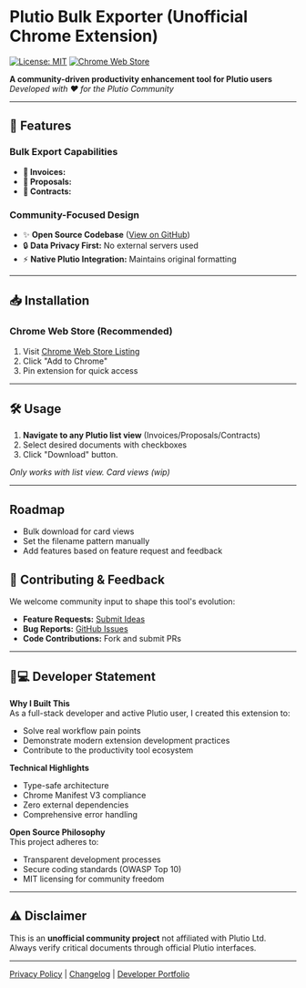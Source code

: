 # Plutio Bulk Exporter (Unofficial Chrome Extension)

[![License: MIT](https://img.shields.io/badge/License-MIT-blue.svg)](https://opensource.org/licenses/MIT)
[![Chrome Web Store](https://img.shields.io/chrome-web-store/v/ADD_EXTENSION_ID_HERE)](https://chrome.google.com/webstore/detail/ADD_EXTENSION_ID_HERE)

**A community-driven productivity enhancement tool for Plutio users**  
*Developed with ❤️ for the Plutio Community*

---

## 🚀 Features

### Bulk Export Capabilities
- **📑 Invoices:** 
- **📝 Proposals:**
- **📄 Contracts:**

### Community-Focused Design
- ✨ **Open Source Codebase** ([View on GitHub](https://github.com/mewben/plutio-chrome-extension-unofficial))
- 🔒 **Data Privacy First:** No external servers used
- ⚡ **Native Plutio Integration:** Maintains original formatting

---

## 📥 Installation

### Chrome Web Store (Recommended)
1. Visit [Chrome Web Store Listing](YOUR_STORE_LINK)
2. Click "Add to Chrome"
3. Pin extension for quick access

---

## 🛠 Usage

1. **Navigate to any Plutio list view** (Invoices/Proposals/Contracts)
2. Select desired documents with checkboxes
3. Click "Download" button.

*Only works with list view. Card views (wip)*

---

## Roadmap
- Bulk download for card views
- Set the filename pattern manually
- Add features based on feature request and feedback

## 🤝 Contributing & Feedback

We welcome community input to shape this tool's evolution:

- **Feature Requests:** [Submit Ideas](https://tally.so/r/wzG1a8)
- **Bug Reports:** [GitHub Issues](https://github.com/mewben/plutio-chrome-extension-unofficial/issues)
- **Code Contributions:** Fork and submit PRs

---

## 🧑💻 Developer Statement

**Why I Built This**  
As a full-stack developer and active Plutio user, I created this extension to:
- Solve real workflow pain points
- Demonstrate modern extension development practices
- Contribute to the productivity tool ecosystem

**Technical Highlights**
- Type-safe architecture
- Chrome Manifest V3 compliance
- Zero external dependencies
- Comprehensive error handling

**Open Source Philosophy**  
This project adheres to:
- Transparent development processes
- Secure coding standards (OWASP Top 10)
- MIT licensing for community freedom

---

## ⚠️ Disclaimer

This is an **unofficial community project** not affiliated with Plutio Ltd.  
Always verify critical documents through official Plutio interfaces.

---

[Privacy Policy](https://resisted-fowl-8ab.notion.site/Privacy-Policy-for-Plutio-Chrome-Extension-Unofficial-1960a490a06780ccad60d0f001448e2f) | [Changelog](https://github.com/mewben/plutio-chrome-extension-unofficial/releases) | [Developer Portfolio](https://github.com/mewben)